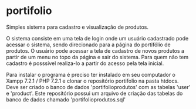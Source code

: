 # portifolio
Simples sistema para cadastro e visualização de produtos.

O sistema consiste em uma tela de login onde um usuário cadastrado pode acessar o sistema, sendo direcionado para a página do portifólio de produtos. O usuário pode acessar a tela de cadastro de novos produtos a partir de um menu no topo da página e sair do sistema. Para quem não tem cadastro é posssível realiza-lo a partir do acesso pela tela inicial.

Para instalar o programa é preciso ter instalado em seu computador o Xampp 7.2.1 / PHP 7.2.1 e clonar o repositório portifolio na pasta htdocs.
Deve ser criado o banco de dados 'portifolioprodutos' com as tabelas 'user' e 'product'.
Este repositório possui um arquivo de criação das tabelas do banco de dados chamado 'portifolioprodutos.sql'
